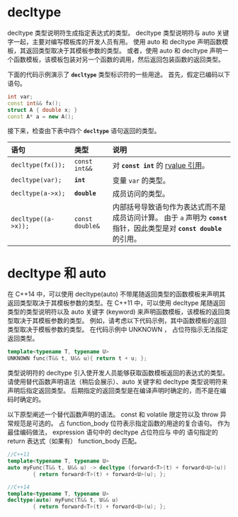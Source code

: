 # decltype

decltype 类型说明符生成指定表达式的类型。 decltype 类型说明符与 auto 关键字一起，主要对编写模板库的开发人员有用。 使用 auto 和 decltype 声明函数模板，其返回类型取决于其模板参数的类型。 或者，使用 auto 和 decltype 声明一个函数模板，该模板包装对另一个函数的调用，然后返回包装函数的返回类型。

下面的代码示例演示了 **`decltype`** 类型标识符的一些用途。 首先，假定已编码以下语句。

```cpp
int var;
const int&& fx();
struct A { double x; }
const A* a = new A();
```

接下来，检查由下表中四个 **`decltype`** 语句返回的类型。

| 语句                | 类型            | 说明                                                                                                                               |
| :------------------ | :-------------- | :--------------------------------------------------------------------------------------------------------------------------------- |
| `decltype(fx());`   | `const int&&`   | 对 **`const int`** 的 [rvalue 引用](https://learn.microsoft.com/zh-cn/cpp/cpp/rvalue-reference-declarator-amp-amp?view=msvc-170)。 |
| `decltype(var);`    | **`int`**       | 变量 `var` 的类型。                                                                                                                |
| `decltype(a->x);`   | **`double`**    | 成员访问的类型。                                                                                                                   |
| `decltype((a->x));` | `const double&` | 内部括号导致语句作为表达式而不是成员访问计算。 由于 `a` 声明为 **`const`** 指针，因此类型是对 **`const double`** 的引用。          |

# decltype 和 auto

在 C++14 中，可以使用 decltype(auto) 不带尾随返回类型的函数模板来声明其返回类型取决于其模板参数的类型。在 C++11 中，可以使用 decltype 尾随返回类型的类型说明符以及 auto 关键字 (keyword) 来声明函数模板，该模板的返回类型取决于其模板参数的类型。 例如，请考虑以下代码示例，其中函数模板的返回类型取决于模板参数的类型。 在代码示例中 UNKNOWN ， 占位符指示无法指定返回类型。

```cpp
template<typename T, typename U>
UNKNOWN func(T&& t, U&& u){ return t + u; };
```

类型说明符的 decltype 引入使开发人员能够获取函数模板返回的表达式的类型。 请使用替代函数声明语法（稍后会展示）、auto 关键字和 decltype 类型说明符来声明后指定返回类型。 后期指定的返回类型是在编译声明时确定的，而不是在编码时确定的。

以下原型阐述一个替代函数声明的语法。 const 和 volatile 限定符以及 throw 异常规范是可选的。 占 function_body 位符表示指定函数的用途的复合语句。 作为最佳编码做法， expression 语句中的 decltype 占位符应与 中的 语句指定的 return 表达式（如果有） function_body 匹配。

```cpp
//C++11
template<typename T, typename U>
auto myFunc(T&& t, U&& u) -> decltype (forward<T>(t) + forward<U>(u))
        { return forward<T>(t) + forward<U>(u); };

//C++14
template<typename T, typename U>
decltype(auto) myFunc(T&& t, U&& u)
        { return forward<T>(t) + forward<U>(u); };
```

